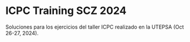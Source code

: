 # ICPC Training SCZ 2024

Soluciones para los ejercicios del taller ICPC realizado en la UTEPSA (Oct 26-27, 2024).
